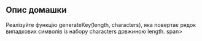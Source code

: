 ## Опис домашки
Реалізуйте функцію generateKey(length, characters), яка повертає рядок випадкових символів із набору characters довжиною length. span>